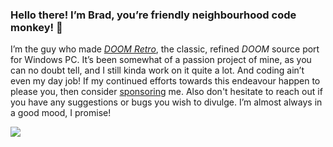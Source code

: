 ### Hello there! I’m Brad, you’re friendly neighbourhood code monkey! 👋

I’m the guy who made [*DOOM Retro*](https://github.com/bradharding/doomretro), the classic, refined *DOOM* source port for Windows PC. It’s been somewhat of a passion project of mine, as you can no doubt tell, and I still kinda work on it quite a lot. And coding ain’t even my day job! If my continued efforts towards this endeavour happen to please you, then consider [sponsoring](https://github.com/bradharding/doomretro/wiki/SPONSOR) me. Also don't hesitate to reach out if you have any suggestions or bugs you wish to divulge. I’m almost always in a good mood, I promise!

![](https://github.com/bradharding/www.doomretro.com/raw/master/rainbow.png)
